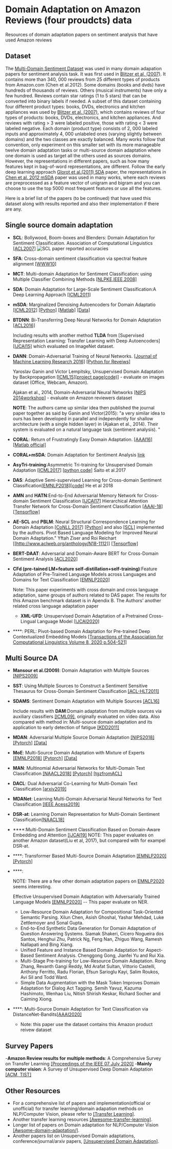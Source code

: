 # Domain Adaptation on Amazon Reviews (four proudcts) data
Resources of domain adaptation papers on sentiment analysis that have used Amazon reviews

## Dataset
The [Multi-Domain Sentiment Dataset](https://www.cs.jhu.edu/~mdredze/datasets/sentiment/) was used in many domain adapation papers for sentiment analysis task.  It was first used in [Blitzer et al, (2007)](https://www.cs.jhu.edu/~mdredze/publications/sentiment_acl07.pdf). It contains more than 340, 000 reviews from 25 different types of products from Amazon.com (Chen et al.2012). Some domains (books and dvds) have hundreds of thousands of reviews. Others (musical instruments) have only a few hundred. Reviews contain star ratings (1 to 5 stars) that can be converted into binary labels if needed.  A subset of this dataset containing
four different product types: books, DVDs, electronics and kitchen appliances was used by [Blitzer et al. (2007)](https://www.cs.jhu.edu/~mdredze/publications/sentiment_acl07.pdf), which contains reviews of four types of products: books, DVDs, electronics, and kitchen appliances. And reviews with rating > 3 were labeled
positive, those with rating < 3 were labeled negative. Each domain (product type) consists of 2, 000 labeled inputs and approximately 4, 000 unlabeled ones (varying slightly between domains) and the two classes are exactly balanced.  Many works follow that convention, only experiment on this smaller set with its more manageable twelve domain adaptation tasks or multi-source domain adaptation where one domain is used as target all the others used as sources domains.  However,  the representations in different papers, such as how many features kept in bag-of-word representations, are different. Follow the early deep learning approach [Glorot et al.(2011) SDA](http://www.icml-2011.org/papers/342_icmlpaper.pdf) paper, the representations in [Chen et al. 2012 mSDA](http://www.cs.cornell.edu/~kilian/papers/msdadomain.pdf) paper was used in many works, where each reviews are preprocessed as a feature vector of unigram and bigram and you can choose to use the top 5000 most frequent features or use all the features.

Here is a brief list of the papers (to be continued) that have used this dataset along with results reported and also their implementation if there are any.

## Single source domain adaptation
- **SCL**: Bollywood, Boom-boxes and Blenders: Domain Adaptation for Sentiment Classification. Association of Computational Linguistics [[ACL2007]](https://www.cs.jhu.edu/~mdredze/publications/sentiment_acl07.pdf)
![SCL paper reported accuracies](link-to-image)

- **SFA**: Cross-domain sentiment classification via spectral feature alignment [[WWW10]](https://dl.acm.org/citation.cfm?doid=1772690.1772767)
- **MCT**: Multi-domain Adaptation for Sentiment Classification: using Multiple
Classifier Combining Methods [[NLPKE,IEEE,2008]](https://ieeexplore.ieee.org/document/4906772/metrics#metrics)

- **SDA**: Domain Adaptation for Large-Scale Sentiment Classification:A Deep Learning Approach
[[ICML2011]](http://www.icml-2011.org/papers/342_icmlpaper.pdf)
- **mSDA**: Marginalized Denoising Autoencoders for Domain Adaptatio [[ICML2012]](http://www.cs.cornell.edu/~kilian/papers/msdadomain.pdf) 
[[Python]]()
[[Matlab]]()
[[Data]]()
- **BTDNN**: Bi-Transferring Deep Neural Networks for Domain Adaptation [[ACL2016]](https://www.aclweb.org/anthology/P16-1031/) 

   Including results with another method **TLDA** from [Supervised Representation Learning:
Transfer Learning with Deep Autoencoders][[IJCAI15]](http://www.intsci.ac.cn/users/zhuangfuzhen/paper/IJCAI15-578.pdf) which evaluated on ImageNet dataset.
- **DANN**: Domain-Adversarial Training of Neural Networks. [[Journal of Machine Learning Research 2016]](http://jmlr.org/papers/v17/15-239.html)
[[Python for Reveiws]](https://github.com/GRAAL-Research/domain_adversarial_neural_network)

    Yaroslav Ganin and Victor Lempitsky, Unsupervised Domain Adaptation by Backpropagation [[ICML15]](http://sites.skoltech.ru/compvision/projects/grl/files/paper.pdf)[[project page(code)]](http://sites.skoltech.ru/compvision/projects/grl/) - evaluate on images dataset (Office, Webcam, Amazon).

    Ajakan et al., 2014, Domain-Adversarial Neural Networks [[NIPS 2014workshop]](https://arxiv.org/abs/1412.4446) - evaluate on Amazon reviewers dataset

    **NOTE**: The authors came up similar idea then published the journal paper together as said by Ganin and Victor(2015): "a very
similar idea to ours has been developed in parallel and independently for shallow architecture (with a single hidden
layer) in (Ajakan et al., 2014). Their system is evaluated
on a natural language task (sentiment analysis). "

- **CORAL**: Return of Frustratingly Easy Domain Adaptation. [[AAAI16]](http://www.aaai.org/ocs/index.php/AAAI/AAAI16/paper/download/12443/11842) [[Matlab official]](https://github.com/VisionLearningGroup/CORAL)
- **CORAL+mSDA**: Domain Adaptation for Sentiment Analysis [link](https://ashkamath.github.io/projects/Dom_ad/)
- **AsyTri-training**:Asymmetric Tri-training for Unsupervised Domain Adaptation [[ICML2017]](https://arxiv.org/pdf/1702.08400.pdf) [[python code]](https://github.com/ksaito-ut/atda) Saito et al.2017
- **DAS**: Adaptive Semi-supervised Learning for Cross-domain Sentiment Classification[[EMNLP2018]](https://arxiv.org/pdf/1702.08400.pdf)[[code]](https://github.com/ruidan/DAS) He et al 2018
- **AMN** and **HATN**:End-to-End Adversarial Memory Network for Cross-domain Sentiment
Classification [[IJCAI17]](https://www.ijcai.org/proceedings/2017/0311.pdf)
Hierarchical Attention Transfer Network for Cross-Domain Sentiment Classification [[AAAI-18]](https://www.aaai.org/ocs/index.php/AAAI/AAAI18/paper/view/16873/16149)
[[Tensorflow]](https://github.com/hsqmlzno1/HATN)
- **AE-SCL** and **PBLM**: Neural Structural Correspondence Learning for Domain Adaptation [[CoNLL 2017]](https://www.aclweb.org/anthology/K/K17/K17-1040.pdf) [[Python]](https://github.com/yftah89/Neural-SCL-Domain-Adaptation) and also [[SCL]](https://github.com/yftah89/structural-correspondence-learning-SCL) implemented by the authors.
Pivot Based Language Modeling for Improved Neural Domain Adaptation." Yftah Ziser and Roi Reichart [[http://www.aclweb.org/anthology/N18-1112]] [[Tensorflow]](https://github.com/yftah89/PBLM-Domain-Adaptation)
-  **BERT-DAAT**: Adversarial and Domain-Aware BERT for Cross-Domain Sentiment Analysis [[ACL2020]](https://www.aclweb.org/anthology/2020.acl-main.370/)
-  **CFd (pre-tained LM+feature self-distillation+self-training)**:Feature Adaptation of Pre-Trained Language Models across Languages and Domains for Text Classification [[EMNLP2020]](https://arxiv.org/pdf/2009.11538.pdf)
    
    Note: This paper experiments with cross domain and cross language adaptation, same groups of authors related to DAS paper. The results for this Amazon benchmark dataset is in Apendix B. The Authors' another related cross language adaptation paper 
    - **XML-UFD**: Unsupervised Domain Adaptation of a Pretrained Cross-Lingual Language Model [[IJCAI2020]](https://www.ijcai.org/Proceedings/2020/508)
- ****: PERL: Pivot-based Domain Adaptation for Pre-trained Deep Contextualized Embedding Models [[Transactions of the Association for Computational Linguistics
Volume 8, 2020
p.504-521]](https://www.mitpressjournals.org/doi/full/10.1162/tacl_a_00328)

## Multi Source DA
- **Mansour et al.(2009)**: Domain Adaptation with Multiple Sources [[NIPS2009]](https://papers.nips.cc/paper/3550-domain-adaptation-with-multiple-sources)
- **SST**: Using Multiple Sources to Construct a Sentiment Sensitive Thesaurus for Cross-Domain Sentiment Classification [[ACL-HLT2011]](https://www.aclweb.org/anthology/P11-1014/)
- **SDAMS**: Sentiment Domain Adaptation with Multiple Sources [[ACL16]](https://www.aclweb.org/anthology/P16-1029/)

    Include results with **DAM**:Domain adaptation from multiple sources via auxiliary classifiers [[ICML09]](https://dl.acm.org/citation.cfm?id=1553411), originally evaluated on video data.
    Also compared with method in: Multi-source domain adaptation and its application
to early detection of fatigue [[KDD2011]](https://dl.acm.org/citation.cfm?id=2382582)
- **MDAN**: Adversarial Multiple Source Domain Adaptation [[NIPS2018]](http://papers.nips.cc/paper/8075-adversarial-multiple-source-domain-adaptation) [[Pytorch]](https://github.com/KeiraZhao/MDAN)
[[Data]](https://github.com/KeiraZhao/MDAN)
- **MoE**: Multi-Source Domain Adaptation with Mixture of Experts 
[[EMNLP2018]](https://arxiv.org/abs/1809.02256)
[[Pytorch]](https://github.com/jiangfeng1124/transfer)
[[Data]](https://github.com/jiangfeng1124/transfer)
- **MAN**: Multinomial Adversarial Networks for Multi-Domain Text Classification [[NAACL2018]](https://www.aclweb.org/anthology/N18-1111/)
    [[Pytorch]](https://github.com/ccsasuke/man) [[tgzfromACL]](https://www.aclweb.org/anthology/attachments/N18-1111.Software.tgz)
- **DACL**: Dual Adversarial Co-Learning for Multi-Domain Text Classification [[arxiv2019]](https://arxiv.org/abs/1909.08203)
- **MDANet**: Learning Multi-Domain Adversarial Neural Networks for Text Classification [[IEEE Acess2019]](https://ieeexplore.ieee.org/document/8666710)
- **DSR-at**: Learning Domain Representation for Multi-Domain Sentiment Classification[[NAACL18]](https://leuchine.github.io/papers/naacl18sentiment.pdf)
- ****:Multi-Domain Sentiment Classification Based on Domain-Aware Embedding and Attention [[IJCAI19]](https://www.ijcai.org/Proceedings/2019/0681.pdf)
  NOTE: This paper evaluates on another Amazon dataset(Liu et al,  2017), but compared with for exampel DSR-at.
- ****: Transformer Based Multi-Source Domain Adaptation [[EMNLP2020]](https://arxiv.org/abs/2009.07806)[[Pytorch]](https://github.com/copenlu/xformer-multi-source-domain-adaptation)
- ****: 


   NOTE: There are a few other domain adaptation papers on [EMNLP2020](https://2020.emnlp.org/papers/main) seems interesting.
   
   Effective Unsupervised Domain Adaptation with Adversarially Trained Language Models [[EMNLP2020]](https://arxiv.org/pdf/2010.01739.pdf)
       -- This paper evaluate on NER.
   - Low-Resource Domain Adaptation for Compositional Task-Oriented Semantic Parsing. Xilun Chen, Asish Ghoshal, Yashar Mehdad, Luke Zettlemoyer and Sonal Gupta.
   - End-to-End Synthetic Data Generation for Domain Adaptation of Question Answering Systems. Siamak Shakeri, Cicero Nogueira dos Santos, Henghui Zhu, Patrick Ng, Feng Nan, Zhiguo Wang, Ramesh Nallapati and Bing Xiang.
   - Unified Feature and Instance Based Domain Adaptation for Aspect-Based Sentiment Analysis. Chenggong Gong, Jianfei Yu and Rui Xia.
   - Multi-Stage Pre-training for Low-Resource Domain Adaptation. Rong Zhang, Revanth Gangi Reddy, Md Arafat Sultan, Vittorio Castelli, Anthony Ferritto, Radu Florian, Efsun Sarioglu Kayi, Salim Roukos, Avi Sil and Todd Ward.
   - Simple Data Augmentation with the Mask Token Improves Domain Adaptation for Dialog Act Tagging. Semih Yavuz, Kazuma Hashimoto, Wenhao Liu, Nitish Shirish Keskar, Richard Socher and Caiming Xiong.
   
- ****: Multi-Source Domain Adaptation for Text Classification via DistanceNet-Bandits[[AAAI2020]](https://arxiv.org/pdf/2001.04362.pdf) 
    - Note: this paper use the dataset contains this Amazon product reivew dataset


## Survey Papers
-**Amazon Review results for multiple methods**: A Comprehensive Survey on Transfer Learning [[Proceedings of the IEEE 07 July 2020]](https://arxiv.org/pdf/1911.02685.pdf)
-**Mainly computer vision**: A Survey of Unsupervised Deep Domain Adaptation [[ACM, TIST]](https://arxiv.org/pdf/1812.02849.pdf)

  
## Other Resources
- For a comprehensive list of papers and implementation(official or unofficial) for transfer learning/domain adapation methods on NLP/Computer Vision, please refer to [[Transfer Learning]](https://github.com/jindongwang/transferlearning).
- Another transfer learning resources [[Awesome-transfer-learning]](https://github.com/artix41/awesome-transfer-learning).
-  Longer list of papers on Domain adaptation for NLP/Computer Vision [[Awsome-domain-adaptation/]](https://github.com/zhaoxin94/awsome-domain-adaptation/blob/master/README.md).
- Another papers list on Unsupervised Domain adaptations, conference/journal/arxiv papers, [[Unsupervised Domain Adaptation]](https://github.com/barebell/DA).

